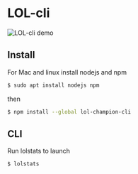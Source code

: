 # LOL-cli

![LOL-cli demo](https://media0.giphy.com/media/v1.Y2lkPTc5MGI3NjExeGppbDl4Nnc0bm8zenVvZndldHh5aDNybG54cG5ueTVnYTBrY210cSZlcD12MV9pbnRlcm5hbF9naWZfYnlfaWQmY3Q9Zw/hnsyD3pduiSSouxhto/giphy.gif)

## Install

For Mac and linux install nodejs and npm

```bash
$ sudo apt install nodejs npm
```

then

```bash
$ npm install --global lol-champion-cli
```

## CLI

Run lolstats to launch

```
$ lolstats
```

